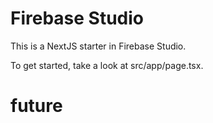 # Firebase Studio

This is a NextJS starter in Firebase Studio.

To get started, take a look at src/app/page.tsx.
# future
